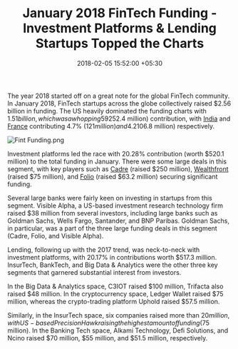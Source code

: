 ﻿---
title: January 2018 FinTech Funding - Investment Platforms & Lending Startups Topped
  the Charts
date: 2018-02-05 15:52:00 +05:30
tags:
- lending
- investment platform
- online lending
- funding
- investments
- venture capital
- financing
- insurtech
- big data analytics
- wealth management
- trading
- cryptocurrency
Image: "/uploads/fundingjanuary.jpg"
Description: The US heavily dominated the funding charts with $1.51 billion – a whopping
  59% of the global FinTech funding in the first month of 2018.
Person: Diwakar Mandal
category:
- Lending
- BankTech
- WealthTech
- Enabling Technologies
- Insurance
- Cryptocurrency
Is Featured: true
---

The year 2018 started off on a great note for the global FinTech community. In January 2018, FinTech startups across the globe collectively raised $2.56 billion in funding. The US heavily dominated the funding charts with $1.51 billion, which was a whopping 59% of the global FinTech funding in the first month of 2018. [China](https://gomedici.com/why-wechat-swiss-army-knife-of-chinese-digital-world/) was a distant second with a 9.8% ($252.4 million) contribution, with [India](https://gomedici.com/how-indias-leading-private-bank-leveraging-power-of-fintech/) and [France](https://gomedici.com/why-france-best-bet-for-tech-entrepreneurs-europe/) contributing 4.7% ($121 million) and 4.2% ($106.8 million) respectively.

![Fint Funding.png](/uploads/Fint%20Funding.png)

Investment platforms led the race with 20.28% contribution (worth $520.1 million) to the total funding in January. There were some large deals in this segment, with key players such as [Cadre](https://cadre.com/) (raised $250 million), [Wealthfront](https://www.wealthfront.com/) (raised $75 million), and [Folio](https://folio-sec.com/) (raised $63.2 million) securing significant funding.

Several large banks were fairly keen on investing in startups from this segment. Visible Alpha, a US-based investment research technology firm raised $38 million from several investors, including large banks such as Goldman Sachs, Wells Fargo, Santander, and BNP Paribas. Goldman Sachs, in particular, was a part of the three large funding deals in this segment (Cadre, Folio, and Visible Alpha).

Lending, following up with the 2017 trend, was neck-to-neck with investment platforms, with 20.17% in contributions worth $517.3 million. InsurTech, BankTech, and Big Data & Analytics were the other three key segments that garnered substantial interest from investors.

In the Big Data & Analytics space, C3IOT raised $100 million, Trifacta also raised $48 million. In the cryptocurrency space, Ledger Wallet raised $75 million, whereas the crypto-trading platform Uphold raised $57.5 million.

Similarly, in the InsurTech space, six companies raised more than $20 million, with US-based Precision Hawk raising the highest amount of funding ($75 million). In the Banking Tech space, Alkami Technology, Defi Solutions, and Ncino raised $70 million, $55 million, and $51.5 million, respectively.